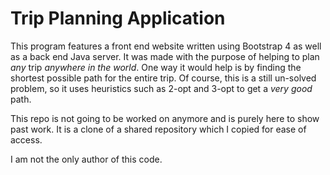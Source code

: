 # Trip Planning Application

This program features a front end website written using Bootstrap 4 as well as a back end Java server. It was made with the purpose of helping to plan *any* trip *anywhere in the world*. One way it would help is by finding the shortest possible path for the entire trip. Of course, this is a still un-solved problem, so it uses heuristics such as 2-opt and 3-opt to get a *very good* path. 

This repo is not going to be worked on anymore and is purely here to show past work. It is a clone of a shared repository which I copied for ease of access.

I am not the only author of this code.
